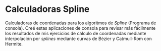 # Calculadoras Spline
Calculadoras de coordenadas para los algoritmos de *Spline* (Programa de consola).
Creé estas aplicaciones de consola para revisar más fácilmente los resultados de mis ejercicios de cálculo de coordenadas
mediante interpolación por *splines* mediante curvas de Bézier y Catmull-Rom con Hermite.
